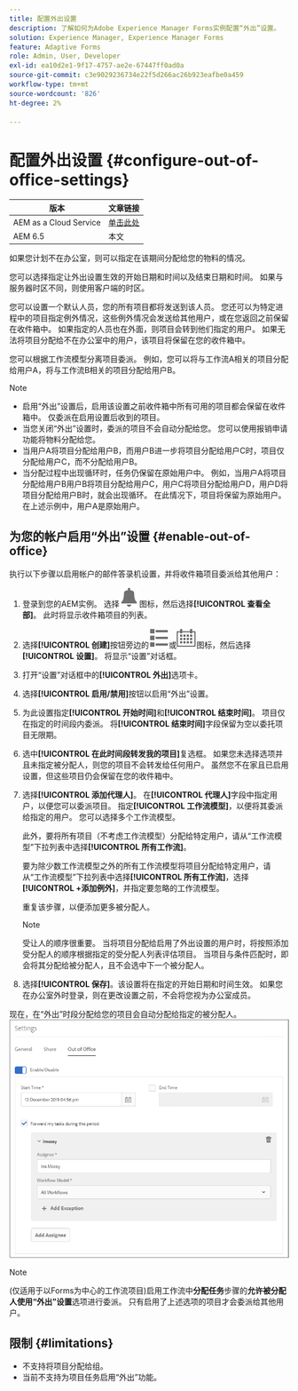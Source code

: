 ```yaml
---
title: 配置外出设置
description: 了解如何为Adobe Experience Manager Forms实例配置“外出”设置。
solution: Experience Manager, Experience Manager Forms
feature: Adaptive Forms
role: Admin, User, Developer
exl-id: ea10d2e1-9f17-4757-ae2e-67447ff0ad0a
source-git-commit: c3e9029236734e22f5d266ac26b923eafbe0a459
workflow-type: tm+mt
source-wordcount: '826'
ht-degree: 2%

---
```


# 配置外出设置 {#configure-out-of-office-settings}

| 版本 | 文章链接 |
| -------- | ---------------------------- |
| AEM as a Cloud Service | [单击此处](https://experienceleague.adobe.com/docs/experience-manager-cloud-service/content/forms/create-form-centric-workflows/configure-out-of-office-settings.html?lang=zh-Hans) |
| AEM 6.5 | 本文 |

如果您计划不在办公室，则可以指定在该期间分配给您的物料的情况。

您可以选择指定让外出设置生效的开始日期和时间以及结束日期和时间。 如果与服务器时区不同，则使用客户端的时区。

您可以设置一个默认人员，您的所有项目都将发送到该人员。 您还可以为特定进程中的项目指定例外情况，这些例外情况会发送给其他用户，或在您返回之前保留在收件箱中。 如果指定的人员也在外面，则项目会转到他们指定的用户。 如果无法将项目分配给不在办公室中的用户，该项目将保留在您的收件箱中。

您可以根据工作流模型分离项目委派。 例如，您可以将与工作流A相关的项目分配给用户A，将与工作流B相关的项目分配给用户B。


>[!NOTE]
>
>* 启用“外出”设置后，启用该设置之前收件箱中所有可用的项目都会保留在收件箱中。 仅委派在启用设置后收到的项目。
>* 当您关闭“外出”设置时，委派的项目不会自动分配给您。 您可以使用报销申请功能将物料分配给您。
>* 当用户A将项目分配给用户B，而用户B进一步将项目分配给用户C时，项目仅分配给用户C，而不分配给用户B。
>* 当分配过程中出现循环时，任务仍保留在原始用户中。 例如，当用户A将项目分配给用户B用户B将项目分配给用户C，用户C将项目分配给用户D，用户D将项目分配给用户B时，就会出现循环。 在此情况下，项目将保留为原始用户。 在上述示例中，用户A是原始用户。

## 为您的帐户启用“外出”设置 {#enable-out-of-office}

执行以下步骤以启用帐户的邮件答录机设置，并将收件箱项目委派给其他用户：

1. 登录到您的AEM实例。 选择![收件箱](assets/bell.svg)图标，然后选择&#x200B;**[!UICONTROL 查看全部]**。 此时将显示收件箱项目的列表。
1. 选择&#x200B;**[!UICONTROL 创建]**&#x200B;按钮旁边的![视图选择器](assets/viewlist.svg)或![视图选择器](assets/calendar.svg)图标，然后选择&#x200B;**[!UICONTROL 设置]**。 将显示“设置”对话框。
1. 打开“设置”对话框中的&#x200B;**[!UICONTROL 外出]**&#x200B;选项卡。
1. 选择&#x200B;**[!UICONTROL 启用/禁用]**&#x200B;按钮以启用“外出”设置。
1. 为此设置指定&#x200B;**[!UICONTROL 开始时间]**&#x200B;和&#x200B;**[!UICONTROL 结束时间]**。 项目仅在指定的时间段内委派。 将&#x200B;**[!UICONTROL 结束时间]**&#x200B;字段保留为空以委托项目无限期。
1. 选中&#x200B;**[!UICONTROL 在此时间段转发我的项目]**&#x200B;复选框。 如果您未选择选项并且未指定被分配人，则您的项目不会转发给任何用户。 虽然您不在家且已启用设置，但这些项目仍会保留在您的收件箱中。
1. 选择&#x200B;**[!UICONTROL 添加代理人]**。 在&#x200B;**[!UICONTROL 代理人]**&#x200B;字段中指定用户，以便您可以委派项目。 指定&#x200B;**[!UICONTROL 工作流模型]**，以便将其委派给指定的用户。 您可以选择多个工作流模型。

   此外，要将所有项目（不考虑工作流模型）分配给特定用户，请从“工作流模型”下拉列表中选择&#x200B;**[!UICONTROL 所有工作流]**。<br>

   要为除少数工作流模型之外的所有工作流模型将项目分配给特定用户，请从“工作流模型”下拉列表中选择&#x200B;**[!UICONTROL 所有工作流]**，选择&#x200B;**[!UICONTROL +添加例外]**，并指定要忽略的工作流模型。
   <br>

   重复该步骤，以便添加更多被分配人。<br>

   >[!NOTE]
   >
   >受让人的顺序很重要。 当将项目分配给启用了外出设置的用户时，将按照添加受分配人的顺序根据指定的受分配人列表评估项目。 当项目与条件匹配时，即会将其分配给被分配人，且不会选中下一个被分配人。

1. 选择&#x200B;**[!UICONTROL 保存]**。该设置将在指定的开始日期和时间生效。 如果您在办公室外时登录，则在更改设置之前，不会将您视为办公室成员。

现在，在“外出”时段分配给您的项目会自动分配给指定的被分配人。
![外出](assets/out-of-office.png)

>[!NOTE]
>
>(仅适用于以Forms为中心的工作流项目)启用工作流中&#x200B;**分配任务**&#x200B;步骤的&#x200B;**允许被分配人使用“外出”设置**&#x200B;选项进行委派。 只有启用了上述选项的项目才会委派给其他用户。

## 限制 {#limitations}

* 不支持将项目分配给组。
* 当前不支持为项目任务启用“外出”功能。
